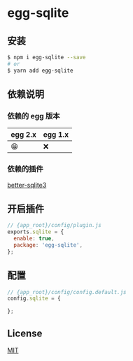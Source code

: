 <!--
 * @Author: 姜彦汐
 * @Date: 2021-04-21 16:25:34
 * @LastEditors: 姜彦汐
 * @LastEditTime: 2021-04-22 10:10:09
 * @Description: 
 * Contact: jiangyanxi@live.com
 * @FilePath: /egg-sqlite/README.md
-->
# egg-sqlite
## 安装

```bash
$ npm i egg-sqlite --save
# or
$ yarn add egg-sqlite
```

## 依赖说明

### 依赖的 egg 版本

egg 2.x | egg 1.x
--- | ---
😁 | ❌

### 依赖的插件

[better-sqlite3](https://github.com/JoshuaWise/better-sqlite3)

## 开启插件

```js
// {app_root}/config/plugin.js
exports.sqlite = {
  enable: true,
  package: 'egg-sqlite',
};
```

## 配置

```js
// {app_root}/config/config.default.js
config.sqlite = {

};
```
## License

[MIT](LICENSE)